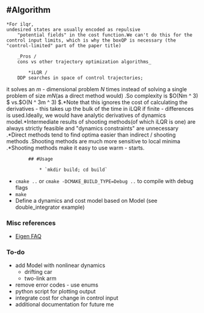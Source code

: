## #Algorithm

    *For ilqr,
    undesired states are usually encoded as repulsive
        "potential fields" in the cost function.We can't do this for the control input limits, which is why the boxQP is necessary (the "control-limited" part of the paper title)

        _Pros /
        cons vs other trajectory optimization algorithms_

            *iLQR /
        DDP searches in space of control trajectories;
it solves an $m$ -
    dimensional problem $N$ times instead of solving a single problem of size
    $mN$(as a direct method would)
        .So complexity is $O(Nm ^ 3) $ vs.$O(N ^ 3m ^ 3) $.*Note that
    this ignores the cost of calculating the derivatives
    - this takes up the bulk of the time in iLQR if finite
    - differences is used.Ideally,
    we would have analytic
        derivatives of dynamics model.*Intermediate results of shooting
        methods(of which iLQR is one) are always strictly feasible
        and
        "dynamics constraints" are unnecessary
                    .*Direct methods tend to find optima easier than indirect
                /
                shooting methods
                    .Shooting methods are much more sensitive to local minima
                    .*Shooting methods make it easy to use warm
            -
            starts.

            ## #Usage

                * `mkdir build; cd build`
* `cmake ..` or `cmake -DCMAKE_BUILD_TYPE=Debug ..` to compile with debug flags
* `make`
* Define a dynamics and cost model based on Model (see double_integrator example)

### Misc references

* [Eigen FAQ](http://eigen.tuxfamily.org/index.php?title=FAQ)

### To-do

* add Model with nonlinear dynamics
    * drifting car
    * two-link arm
* remove error codes - use enums
* python script for plotting output
* integrate cost for change in control input
* additional documentation for future me
